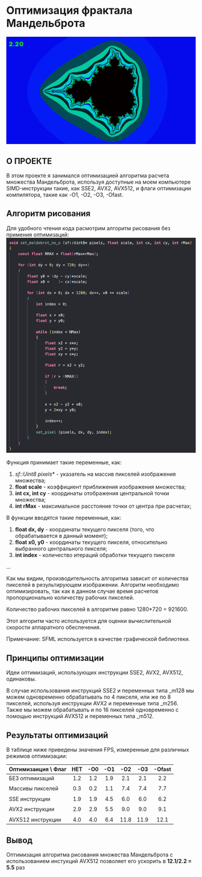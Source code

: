 # Оптимизация фрактала Мандельброта

![Example 1](readme_files/maldebrot_picture.png)

## О ПРОЕКТЕ
В этом проекте я занимался оптимизацией алгоритма расчета множества Мандельброта, используя доступные на моем компьютере SIMD-инструкции такие, как SSE2, AVX2, AVX512, и флаги оптимизации компилятора, такие как -O1, -O2, -O3, -Ofast.

## Алгоритм рисования

Для удобного чтения кода расмотрим алгоритм рисования без примения оптимизаций:
![Algorithm](readme_files/maldebrot_algorithm.png)

Функция принимает такие переменные, как:
1. **sf::Uint8* pixels** - указатель на массив пикселей изображения множества;
2. **float scale** - коэффициент приближения изображения множества;
3. **int cx, int cy** - координаты отображения центральной точки множества;
4. **int rMax** - максимальное расстояние точки от центра при расчетах;

В функции вводятся такие переменные, как:
1. **float dx, dy** - координаты текущего пикселя (того, что обрабатывается в данный момент);
2. **float x0, y0** - координаты текущего пикселя, относительно выбранного центрального пикселя;
3. **int index** - количество итераций обработки текущего пикселя

...

Как мы видим, производительность алгоритма зависит от количества пикселей в результирующем изображении. Алгоритм необходимо оптимизировать, так как в данном случае время расчетов пропорционально количеству рабочих пикселей.

Количество рабочих пикселей в алгоритме равно 1280*720 = 921600.

Этот алгоритм часто используется для оценки вычислительной скорости аппаратного обеспечения.

Примечание: SFML используется в качестве графической библиотеки.

## Принципы оптимизации

Идеи оптимизаций, использующих инструкции SSE2, AVX2, AVX512, одинаковы.

В случае использования инструкций SSE2 и переменных типа _m128 мы можем одновременно обрабатывать по 4 пикселя, или же по 8 пикселей, используя инструкции AVX2 и переменные типа _m256. Также мы можем обрабатывать и по 16 пикселей одновременно с помощью инструкций AVX512 и переменных типа _m512.

## Результаты оптимизаций

В таблице ниже приведены значения FPS, измеренные для различных режимов оптимизации:

|Оптимизаиция \ Флаг|НЕТ |-O0 |-O1 |-O2 |-O3 |-Ofast |
|:------------------|:--:|:--:|:--:|:--:|:--:|:-----:|
|БЕЗ оптимизаций    |1.2 |1.2 |1.9 |2.1 |2.1 |2.2    |
|                   |    |    |    |    |    |       |
|Массивы пикселей   |0.3 |0.2 |1.1 |7.4 |7.4 |7.7    |
|                   |    |    |    |    |    |       |
|SSE инструкции     |1.9 |1.9 |4.5 |6.0 |6.0 |6.2    |
|                   |    |    |    |    |    |       |
|AVX2 инструкции    |2.9 |2.9 |5.5 |9.0 |9.0 |9.1    |
|                   |    |    |    |    |    |       |
|AVX512 инструкции  |4.0 |4.0 |6.4 |11.8|11.9|12.1   |

## Вывод
Оптимизация алгоритма рисования множества Мандельброта с использованием инстукций AVX512 позволяет его ускорить в **12.1/2.2 = 5.5** раз
